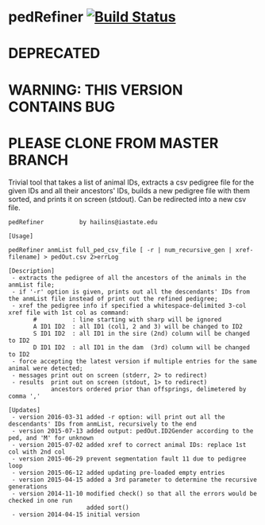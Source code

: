 # pedRefiner [![Build Status](https://travis-ci.org/cbkmephisto/pedRefiner.svg?branch=recursive_version)](https://travis-ci.org/cbkmephisto/pedRefiner)

# DEPRECATED
# WARNING: THIS VERSION CONTAINS BUG
# PLEASE CLONE FROM MASTER BRANCH
Trivial tool that takes a list of animal IDs, extracts a csv pedigree file for the given IDs and all their ancestors' IDs, builds a new pedigree file with them sorted, and prints it on screen (stdout). Can be redirected into a new csv file.

```
pedRefiner          by hailins@iastate.edu

[Usage]

pedRefiner anmList full_ped_csv_file [ -r | num_recursive_gen | xref-filename] > pedOut.csv 2>errLog

[Description]
 - extracts the pedigree of all the ancestors of the animals in the anmList file;
 - if '-r' option is given, prints out all the descendants' IDs from the anmList file instead of print out the refined pedigree;
 - xref the pedigree info if specified a whitespace-delimited 3-col xref file with 1st col as command:
       #          : line starting with sharp will be ignored
       A ID1 ID2  : all ID1 (col1, 2 and 3) will be changed to ID2
       S ID1 ID2  : all ID1 in the sire (2nd) column will be changed to ID2
       D ID1 ID2  : all ID1 in the dam  (3rd) column will be changed to ID2
 - force accepting the latest version if multiple entries for the same animal were detected;
 - messages print out on screen (stderr, 2> to redirect)
 - results  print out on screen (stdout, 1> to redirect)
            ancestors ordered prior than offsprings, delimetered by comma ','

[Updates]
 - version 2016-03-31 added -r option: will print out all the descendants' IDs from anmList, recursively to the end
 - version 2015-07-13 added output: pedOut.ID2Gender according to the ped, and 'M' for unknown
 - version 2015-07-02 added xref to correct animal IDs: replace 1st col with 2nd col
 - version 2015-06-29 prevent segmentation fault 11 due to pedigree loop
 - version 2015-06-12 added updating pre-loaded empty entries
 - version 2015-04-15 added a 3rd parameter to determine the recursive generations
 - version 2014-11-10 modified check() so that all the errors would be checked in one run
                      added sort()
 - version 2014-04-15 initial version
```
